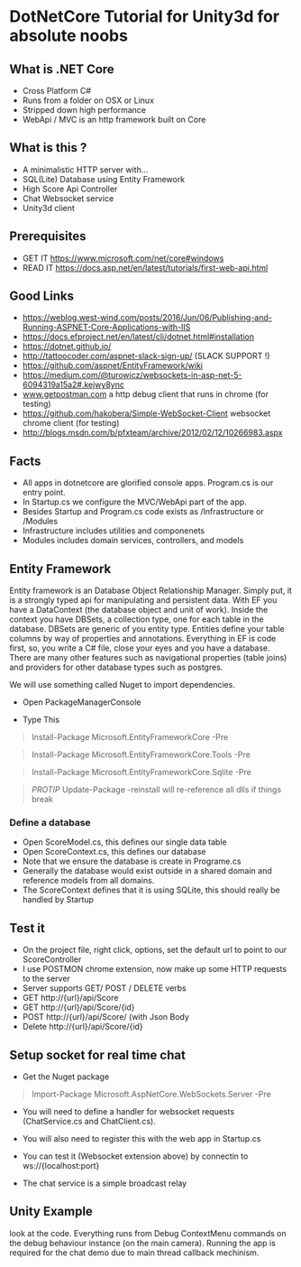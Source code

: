 # DotNetCore Tutorial for Unity3d for absolute noobs


## What is .NET Core
- Cross Platform C#
- Runs from a folder on OSX or Linux
- Stripped down high performance
- WebApi / MVC is an http framework built on Core

## What is this ?
- A minimalistic HTTP server with...
- SQL(Lite) Database using Entity Framework
- High Score Api Controller
- Chat Websocket service
- Unity3d client

## Prerequisites 
- GET IT https://www.microsoft.com/net/core#windows
- READ IT https://docs.asp.net/en/latest/tutorials/first-web-api.html

## Good Links
- https://weblog.west-wind.com/posts/2016/Jun/06/Publishing-and-Running-ASPNET-Core-Applications-with-IIS
- https://docs.efproject.net/en/latest/cli/dotnet.html#installation
- https://dotnet.github.io/
- http://tattoocoder.com/aspnet-slack-sign-up/ (SLACK SUPPORT !)
- https://github.com/aspnet/EntityFramework/wiki
- https://medium.com/@turowicz/websockets-in-asp-net-5-6094319a15a2#.kejwy8ync
- www.getpostman.com a http debug client that runs in chrome (for testing)
- https://github.com/hakobera/Simple-WebSocket-Client websocket chrome client (for testing)
- http://blogs.msdn.com/b/pfxteam/archive/2012/02/12/10266983.aspx

## Facts
- All apps in dotnetcore are glorified console apps. Program.cs is our entry point.
- In Startup.cs we configure the MVC/WebApi part of the app.
- Besides Startup and Program.cs code exists as /Infrastructure or /Modules
 - Infrastructure includes utilities and componenets
 - Modules includes domain services, controllers, and models

## Entity Framework
Entity framework is an Database Object Relationship Manager. Simply put, it is a strongly typed api for manipulating and persistent data. With EF you have a DataContext (the database object and unit of work). Inside the context you have DBSets, a collection type, one for each table in the database. DBSets are generic of you entity type. Entities define your table columns by way of properties and annotations. Everything in EF is code first, so, you write a C# file, close your eyes and you have a database. There are many other features such as navigational properties (table joins) and providers for other database types such as postgres.

We will use something called Nuget to import dependencies. 

- Open PackageManagerConsole

- Type This

> Install-Package Microsoft.EntityFrameworkCore -Pre

> Install-Package Microsoft.EntityFrameworkCore.Tools -Pre

> Install-Package Microsoft.EntityFrameworkCore.Sqlite -Pre

> *PROTIP* Update-Package -reinstall will re-reference all dlls if things break

### Define a database

- Open ScoreModel.cs, this defines our single data table
- Open ScoreContext.cs, this defines our database
- Note that we ensure the database is create in Programe.cs
- Generally the database would exist outside in a shared domain and reference models from all domains.
- The ScoreContext defines that it is using SQLite, this should really be handled by Startup

## Test it

- On the project file, right click, options, set the default url to point to our ScoreController
- I use POSTMON chrome extension, now make up some HTTP requests to the server
- Server supports GET/ POST / DELETE verbs
- GET http://{url}/api/Score
- GET http://{url}/api/Score/{id}
- POST http://{url}/api/Score/ (with Json Body
- Delete http://{url}/api/Score/{id}

## Setup socket for real time chat

- Get the Nuget package

> Import-Package Microsoft.AspNetCore.WebSockets.Server -Pre

- You will need to define a handler for websocket requests (ChatService.cs and ChatClient.cs).

- You will also need to register this with the web app in Startup.cs

- You can test it (Websocket extension above) by connectin to ws://{localhost:port}

- The chat service is a simple broadcast relay


## Unity Example

look at the code. Everything runs from Debug ContextMenu commands on the debug behaviour instance (on the main camera). Running the app is required for the chat demo due to main thread callback mechinism.




